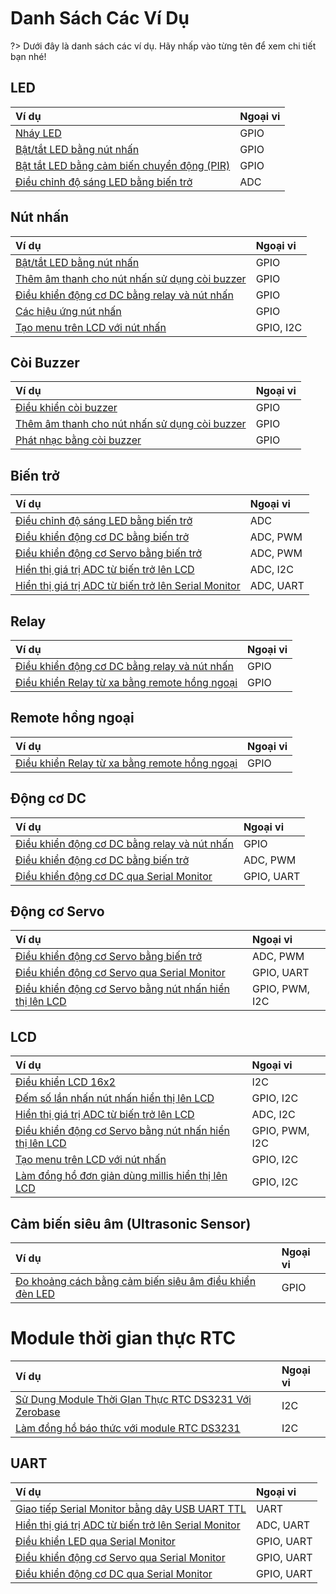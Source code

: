 <br>
<br>
<br>

# Danh Sách Các Ví Dụ

?> Dưới đây là danh sách các ví dụ. Hãy nhấp vào từng tên để xem chi tiết bạn nhé!

## LED

| **Ví dụ** | **Ngoại vi** |
| :-- | :-- |
| [Nháy LED](vi/zerobase/examples/blink.md) | GPIO |
| [Bật/tắt LED bằng nút nhấn](vi/zerobase/examples/button.md) | GPIO |
| [Bật tắt LED bằng cảm biến chuyển động (PIR)](vi/zerobase/examples/pir.md) | GPIO |
| [Điều chỉnh độ sáng LED bằng biến trở ](vi/zerobase/examples/potentiometer.md) | ADC |

## Nút nhấn
| **Ví dụ** | **Ngoại vi** |
| :-- | :-- |
| [Bật/tắt LED bằng nút nhấn](vi/zerobase/examples/button.md) | GPIO |
| [Thêm âm thanh cho nút nhấn sử dụng còi buzzer](vi/zerobase/examples/button-buzzer.md) | GPIO |
| [Điều khiển động cơ DC bằng relay và nút nhấn](vi/zerobase/examples/relay-dc-motor.md) | GPIO |
| [Các hiệu ứng nút nhấn](vi/zerobase/examples/button-effect.md) | GPIO |
| [Tạo menu trên LCD với nút nhấn](vi/zerobase/examples/lcd-menu.md) | GPIO, I2C |

## Còi Buzzer

| **Ví dụ** | **Ngoại vi** |
| :-- | :-- |
| [Điều khiển còi buzzer](vi/zerobase/examples/buzzer.md) | GPIO |
| [Thêm âm thanh cho nút nhấn sử dụng còi buzzer](vi/zerobase/examples/button-buzzer.md) | GPIO |
| [Phát nhạc bằng còi buzzer](vi/zerobase/examples/buzzer-music.md) | GPIO |

## Biến trở
| **Ví dụ** | **Ngoại vi** |
| :-- | :-- |
| [Điều chỉnh độ sáng LED bằng biến trở ](vi/zerobase/examples/potentiometer.md) | ADC |
| [Điều khiển động cơ DC bằng biến trở](vi/zerobase/examples/potentiometer-dc-motor.md) | ADC, PWM |
| [Điều khiển động cơ Servo bằng biến trở](vi/zerobase/examples/potentiometer-servo.md) | ADC, PWM |
| [Hiển thị giá trị ADC từ biến trở lên LCD](vi/zerobase/examples/lcd-pot.md) | ADC, I2C |
| [Hiển thị giá trị ADC từ biến trở lên Serial Monitor](vi/zerobase/examples/serial-pot.md) | ADC, UART |

## Relay
| **Ví dụ** | **Ngoại vi** |
| :-- | :-- |
| [Điều khiển động cơ DC bằng relay và nút nhấn](vi/zerobase/examples/relay-dc-motor.md) | GPIO |
| [Điều khiển Relay từ xa bằng remote hồng ngoại](vi/zerobase/examples/ir-remote.md) | GPIO |

## Remote hồng ngoại
| **Ví dụ** | **Ngoại vi** |
| :-- | :-- |
| [Điều khiển Relay từ xa bằng remote hồng ngoại](vi/zerobase/examples/ir-remote.md) | GPIO |

## Động cơ DC
| **Ví dụ** | **Ngoại vi** |
| :-- | :-- |
| [Điều khiển động cơ DC bằng relay và nút nhấn](vi/zerobase/examples/relay-dc-motor.md) | GPIO |
| [Điều khiển động cơ DC bằng biến trở](vi/zerobase/examples/potentiometer-dc-motor.md) | ADC, PWM |
| [Điều khiển động cơ DC qua Serial Monitor](vi/zerobase/examples/serial-dc-motor.md) | GPIO, UART | 

## Động cơ Servo

| **Ví dụ** | **Ngoại vi** |
| :-- | :-- |
| [Điều khiển động cơ Servo bằng biến trở](vi/zerobase/examples/potentiometer-servo.md) | ADC, PWM |
| [Điều khiển động cơ Servo qua Serial Monitor](vi/zerobase/examples/serial-servo.md) | GPIO, UART |
| [Điều khiển động cơ Servo bằng nút nhấn hiển thị lên LCD](vi/zerobase/examples/button-servo.md) | GPIO, PWM, I2C |

## LCD
| **Ví dụ** | **Ngoại vi** |
| :-- | :-- |
| [Điều khiển LCD 16x2](vi/zerobase/examples/lcd.md) | I2C |
| [Đếm số lần nhấn nút nhấn hiển thị lên LCD](vi/zerobase/examples/button-lcd.md) | GPIO, I2C |
| [Hiển thị giá trị ADC từ biến trở lên LCD](vi/zerobase/examples/lcd-pot.md) | ADC, I2C |
| [Điều khiển động cơ Servo bằng nút nhấn hiển thị lên LCD](vi/zerobase/examples/button-servo.md) | GPIO, PWM, I2C |
| [Tạo menu trên LCD với nút nhấn](vi/zerobase/examples/lcd-menu.md) | GPIO, I2C |
| [Làm đồng hồ đơn giản dùng millis hiển thị lên LCD](vi/zerobase/examples/lcd-clock-millis.md) | GPIO, I2C|

## Cảm biến siêu âm (Ultrasonic Sensor)
| **Ví dụ** | **Ngoại vi** |
| :-- | :-- |
| [Đo khoảng cách bằng cảm biến siêu âm điều khiển đèn LED](vi/zerobase/examples/ultrasonicSensor.md) | GPIO |

# Module thời gian thực RTC
| **Ví dụ** | **Ngoại vi** |
| :-- | :-- |
| [Sử Dụng Module Thời GIan Thực RTC DS3231 Với Zerobase](vi/zerobase/examples/rtc.md) | I2C |
| [Làm đồng hồ báo thức với module RTC DS3231](vi/zerobase/examples/rtc-alarm.md) | I2C |

## UART
| **Ví dụ** | **Ngoại vi** |
| :-- | :-- |
| [Giao tiếp Serial Monitor bằng dây USB UART TTL](vi/zerobase/examples/uartttl.md) | UART |
| [Hiển thị giá trị ADC từ biến trở lên Serial Monitor](vi/zerobase/examples/serial-pot.md) | ADC, UART |
| [Điều khiển LED qua Serial Monitor](vi/zerobase/examples/serial-led.md) | GPIO, UART |
| [Điều khiển động cơ Servo qua Serial Monitor](vi/zerobase/examples/serial-servo.md) | GPIO, UART |
| [Điều khiển động cơ DC qua Serial Monitor](vi/zerobase/examples/serial-dc-motor.md) | GPIO, UART |